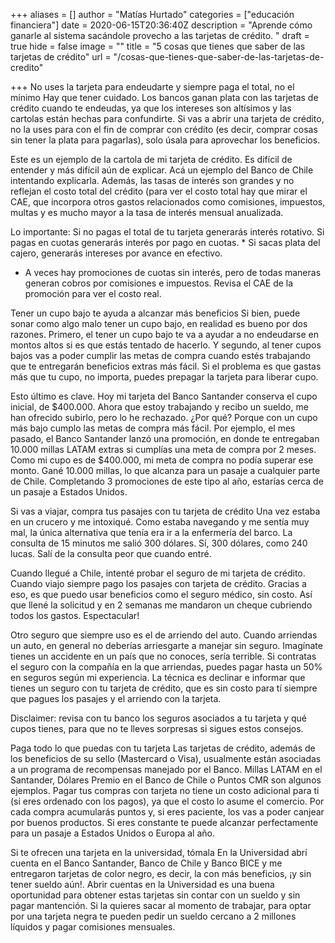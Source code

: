 +++
aliases = []
author = "Matías Hurtado"
categories = ["educación financiera"]
date = 2020-06-15T20:36:40Z
description = "Aprende cómo ganarle al sistema sacándole provecho a las tarjetas de crédito. "
draft = true
hide = false
image = ""
title = "5 cosas que tienes que saber de las tarjetas de crédito"
url = "/cosas-que-tienes-que-saber-de-las-tarjetas-de-credito"

+++
No uses la tarjeta para endeudarte y siempre paga el total, no el mínimo
Hay que tener cuidado. Los bancos ganan plata con las tarjetas de crédito cuando te endeudas, ya que los intereses son altísimos y las cartolas están hechas para confundirte. Si vas a abrir una tarjeta de crédito, no la uses para con el fin de comprar con crédito (es decir, comprar cosas sin tener la plata para pagarlas), solo úsala para aprovechar los beneficios.


Este es un ejemplo de la cartola de mi tarjeta de crédito. Es difícil de entender y más difícil aún de explicar. Acá un ejemplo del Banco de Chile intentando explicarla. Además, las tasas de interés son grandes y no reflejan el costo total del crédito (para ver el costo total hay que mirar el CAE, que incorpora otros gastos relacionados como comisiones, impuestos, multas y es mucho mayor a la tasa de interés mensual anualizada.

Lo importante: 
Si no pagas el total de tu tarjeta generarás interés rotativo. 
Si pagas en cuotas generarás interés por pago en cuotas. *
Si sacas plata del cajero, generarás intereses por avance en efectivo.

* A veces hay promociones de cuotas sin interés, pero de todas maneras generan cobros por comisiones e impuestos. Revisa el CAE de la promoción para ver el costo real.

Tener un cupo bajo te ayuda a alcanzar más beneficios
Si bien, puede sonar como algo malo tener un cupo bajo, en realidad es bueno por dos razones. Primero, el tener un cupo bajo te va a ayudar a no endeudarse en montos altos si es que estás tentado de hacerlo. Y segundo, al tener cupos bajos vas a poder cumplir las metas de compra cuando estés trabajando que te entregarán beneficios extras más fácil. Si el problema es que gastas más que tu cupo, no importa, puedes prepagar la tarjeta para liberar cupo.

Esto último es clave. Hoy mi tarjeta del Banco Santander conserva el cupo inicial, de $400.000. Ahora que estoy trabajando y recibo un sueldo, me han ofrecido subirlo, pero lo he rechazado. ¿Por qué? Porque con un cupo más bajo cumplo las metas de compra más fácil. Por ejemplo, el mes pasado, el Banco Santander lanzó una promoción, en donde te entregaban 10.000 millas LATAM extras si cumplías una meta de compra por 2 meses. Como mi cupo es de $400.000, mi meta de compra no podía superar ese monto. Gané 10.000 millas, lo que alcanza para un pasaje a cualquier parte de Chile. Completando 3 promociones de este tipo al año, estarías cerca de un pasaje a Estados Unidos.


Si vas a viajar, compra tus pasajes con tu tarjeta de crédito
Una vez estaba en un crucero y me intoxiqué. Como estaba navegando y me sentía muy mal, la única alternativa que tenía era ir a la enfermería del barco. La consulta de 15 minutos me salió 300 dólares. Sí, 300 dólares, como 240 lucas. Salí de la consulta peor que cuando entré.

Cuando llegué a Chile, intenté probar el seguro de mi tarjeta de crédito. Cuando viajo siempre pago los pasajes con tarjeta de crédito. Gracias a eso, es que puedo usar beneficios como el seguro médico, sin costo. Así que llené la solicitud y en 2 semanas me mandaron un cheque cubriendo todos los gastos. Espectacular!

Otro seguro que siempre uso es el de arriendo del auto. Cuando arriendas un auto, en general no deberías arriesgarte a manejar sin seguro. Imagínate tienes un accidente en un país que no conoces, sería terrible. Si contratas el seguro con la compañía en la que arriendas, puedes pagar hasta un 50% en seguros según mi experiencia. La técnica es declinar e informar que tienes un seguro con tu tarjeta de crédito, que es sin costo para tí siempre que pagues los pasajes y el arriendo con la tarjeta.

Disclaimer: revisa con tu banco los seguros asociados a tu tarjeta y qué cupos tienes, para que no te lleves sorpresas si sigues estos consejos.

Paga todo lo que puedas con tu tarjeta
Las tarjetas de crédito, además de los beneficios de su sello (Mastercard o Visa), usualmente están asociadas a un programa de recompensas manejado por el Banco. Millas LATAM en el Santander, Dólares Premio en el Banco de Chile o Puntos CMR son algunos ejemplos.
Pagar tus compras con tarjeta no tiene un costo adicional para ti (si eres ordenado con los pagos), ya que el costo lo asume el comercio. Por cada compra acumularás puntos y, si eres paciente, los vas a poder canjear por buenos productos. Si eres constante te puede alcanzar perfectamente para un pasaje a Estados Unidos o Europa al año.

Si te ofrecen una tarjeta en la universidad, tómala
En la Universidad abrí cuenta en el Banco Santander, Banco de Chile y Banco BICE y me entregaron tarjetas de color negro, es decir, la con más beneficios, ¡y sin tener sueldo aún!. Abrir cuentas en la Universidad es una buena oportunidad para obtener estas tarjetas sin contar con un sueldo y sin pagar mantención. Si la quieres sacar al momento de trabajar, para optar por una tarjeta negra te pueden pedir un sueldo cercano a 2 millones líquidos y pagar comisiones mensuales. 

